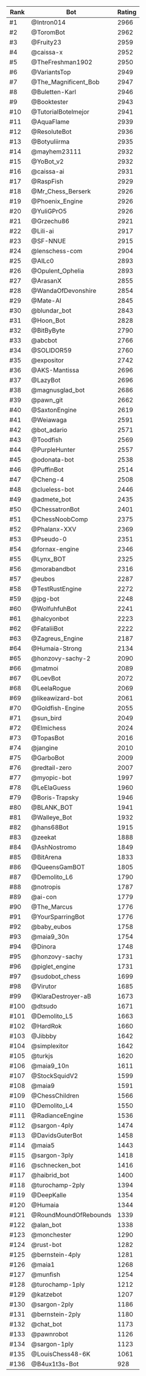 Rank|Bot|Rating
---|---|---
#1|@Intron014|2966
#2|@ToromBot|2962
#3|@Fruity23|2959
#4|@caissa-x|2952
#5|@TheFreshman1902|2950
#6|@VariantsTop|2949
#7|@The_Magnificent_Bob|2947
#8|@Buletten-Karl|2946
#9|@Booktester|2943
#10|@TutorialBotelmejor|2941
#11|@AquaFlame|2939
#12|@ResoluteBot|2936
#13|@Botyuliirma|2935
#14|@mayhem23111|2932
#15|@YoBot_v2|2932
#16|@caissa-ai|2931
#17|@RaspFish|2929
#18|@Mr_Chess_Berserk|2926
#19|@Phoenix_Engine|2926
#20|@YuliGPrO5|2926
#21|@Grzechu86|2921
#22|@Lili-ai|2917
#23|@SF-NNUE|2915
#24|@lenschess-com|2904
#25|@AILc0|2893
#26|@Opulent_Ophelia|2893
#27|@ArasanX|2855
#28|@WandaOfDevonshire|2854
#29|@Mate-AI|2845
#30|@blundar_bot|2843
#31|@Hoon_Bot|2828
#32|@BitByByte|2790
#33|@abcbot|2766
#34|@SOLIDOR59|2760
#35|@expositor|2742
#36|@AKS-Mantissa|2696
#37|@LazyBot|2696
#38|@magnusglad_bot|2686
#39|@pawn_git|2662
#40|@SaxtonEngine|2619
#41|@Weiawaga|2591
#42|@bot_adario|2571
#43|@Toodfish|2569
#44|@PurpleHunter|2557
#45|@odonata-bot|2538
#46|@PuffinBot|2514
#47|@Cheng-4|2508
#48|@clueless-bot|2446
#49|@admete_bot|2435
#50|@ChessatronBot|2401
#51|@ChessNoobComp|2375
#52|@Phalanx-XXV|2369
#53|@Pseudo-0|2351
#54|@fornax-engine|2346
#55|@Lynx_BOT|2325
#56|@morabandbot|2316
#57|@eubos|2287
#58|@TestRustEngine|2272
#59|@jpg-bot|2248
#60|@WolfuhfuhBot|2241
#61|@halcyonbot|2223
#62|@FataliiBot|2222
#63|@Zagreus_Engine|2187
#64|@Humaia-Strong|2134
#65|@honzovy-sachy-2|2090
#66|@matmoi|2089
#67|@LoevBot|2072
#68|@LeelaRogue|2069
#69|@likeawizard-bot|2061
#70|@Goldfish-Engine|2055
#71|@sun_bird|2049
#72|@Elmichess|2024
#73|@TopasBot|2016
#74|@jangine|2010
#75|@GarboBot|2009
#76|@redtail-zero|2007
#77|@myopic-bot|1997
#78|@LeElaGuess|1960
#79|@Boris-Trapsky|1946
#80|@BLANK_BOT|1941
#81|@Walleye_Bot|1932
#82|@hans68Bot|1915
#83|@zeekat|1888
#84|@AshNostromo|1849
#85|@BitArena|1833
#86|@QueensGamBOT|1805
#87|@Demolito_L6|1790
#88|@notropis|1787
#89|@ai-con|1779
#90|@The_Marcus|1776
#91|@YourSparringBot|1776
#92|@baby_eubos|1758
#93|@maia9_30n|1754
#94|@Dinora|1748
#95|@honzovy-sachy|1731
#96|@piglet_engine|1731
#97|@sudobot_chess|1699
#98|@Virutor|1685
#99|@KlaraDestroyer-aB|1673
#100|@dtsudo|1671
#101|@Demolito_L5|1663
#102|@HardRok|1660
#103|@Jibbby|1642
#104|@simplexitor|1642
#105|@turkjs|1620
#106|@maia9_10n|1611
#107|@StockSquidV2|1599
#108|@maia9|1591
#109|@ChessChildren|1566
#110|@Demolito_L4|1550
#111|@RadianceEngine|1536
#112|@sargon-4ply|1474
#113|@DavidsGuterBot|1458
#114|@maia5|1443
#115|@sargon-3ply|1418
#116|@schnecken_bot|1416
#117|@haibrid_bot|1400
#118|@turochamp-2ply|1394
#119|@DeepKalle|1354
#120|@Humaia|1344
#121|@RoundMoundOfRebounds|1339
#122|@alan_bot|1338
#123|@monchester|1290
#124|@rust-bot|1282
#125|@bernstein-4ply|1281
#126|@maia1|1268
#127|@munfish|1254
#128|@turochamp-1ply|1212
#129|@katzebot|1207
#130|@sargon-2ply|1186
#131|@bernstein-2ply|1180
#132|@chat_bot|1173
#133|@pawnrobot|1126
#134|@sargon-1ply|1123
#135|@LouisChess48-6K|1061
#136|@B4ux1t3s-Bot|928
